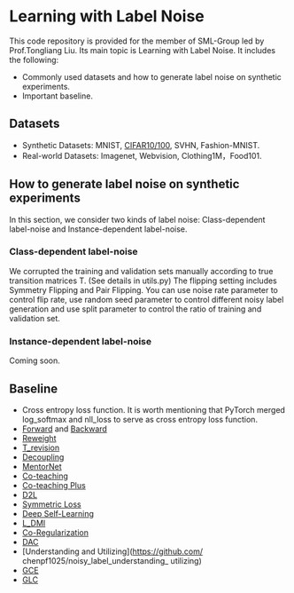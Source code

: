 # Learning with Label Noise
This code repository is provided for the member of SML-Group led by Prof.Tongliang Liu. Its main topic is Learning with Label Noise. It includes the following: 
- Commonly used datasets and how to generate label noise on synthetic experiments.
- Important baseline.

## Datasets
- Synthetic Datasets: MNIST, [CIFAR10/100](https://drive.google.com/open?id=1Tz3W3JVYv2nu-mdM6x33KSnRIY1B7ygQ), SVHN, Fashion-MNIST.
- Real-world Datasets: Imagenet, Webvision, Clothing1M，Food101.

## How to generate label noise on synthetic experiments
In this section, we consider two kinds of label noise: Class-dependent label-noise and Instance-dependent label-noise.
### Class-dependent label-noise
We corrupted the training and validation sets manually according to true transition matrices T. (See details in utils.py) The flipping setting includes Symmetry Flipping and Pair Flipping. You can use noise rate parameter to control flip rate, use random seed parameter to control different noisy label generation and use split parameter to control the ratio of training and validation set. 
### Instance-dependent label-noise
Coming soon.

## Baseline 
- Cross entropy loss function. It is worth mentioning that PyTorch merged log_softmax and nll_loss to serve as cross entropy loss function. 
- [Forward](https://github.com/giorgiop/loss-correction) and [Backward](https://github.com/giorgiop/loss-correction)
- [Reweight](https://github.com/xiaoboxia/Classification-with-noisy-labels-by-importance-reweighting)
- [T_revision](https://github.com/xiaoboxia/T-Revision)
- [Decoupling](https://github.com/emalach/UpdateByDisagreement)
- [MentorNet](https://github.com/google/mentornet)
- [Co-teaching](https://github.com/bhanML/Co-teaching)
- [Co-teaching Plus](https://github.com/xingruiyu/coteaching_plus)
- [D2L](https://github.com/xingjunm/dimensionality-driven-learning)
- [Symmetric Loss](https://github.com/YisenWang/symmetric_cross_entropy_for_noisy_labels)
- [Deep Self-Learning](http://openaccess.thecvf.com/content_ICCV_2019/papers/Han_Deep_Self-Learning_From_Noisy_Labels_ICCV_2019_paper.pdf)
- [L_DMI](https://github.com/Newbeeer/L_DMI)
- [Co-Regularization]()
- [DAC](https://github.com/thulas/dac-label-noise)
- [Understanding and Utilizing](https://github.com/ chenpf1025/noisy_label_understanding_ utilizing)
- [GCE](https://github.com/AlanChou/Truncated-Loss)
- [GLC](https://github.com/mmazeika/glc)



